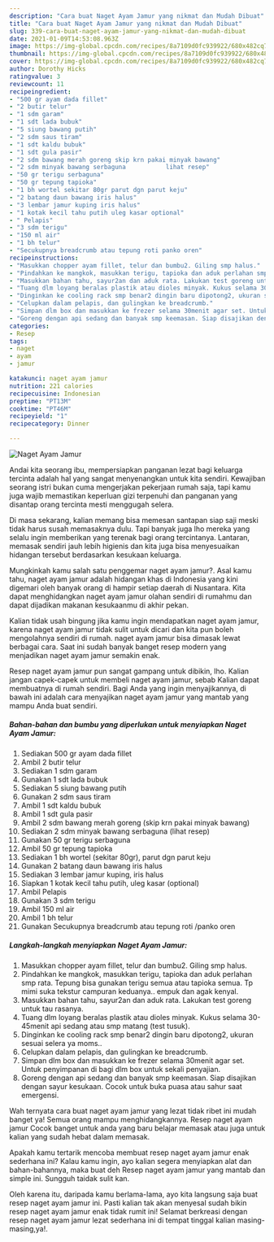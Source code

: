 ```yaml
---
description: "Cara buat Naget Ayam Jamur yang nikmat dan Mudah Dibuat"
title: "Cara buat Naget Ayam Jamur yang nikmat dan Mudah Dibuat"
slug: 339-cara-buat-naget-ayam-jamur-yang-nikmat-dan-mudah-dibuat
date: 2021-01-09T14:53:08.963Z
image: https://img-global.cpcdn.com/recipes/8a7109d0fc939922/680x482cq70/naget-ayam-jamur-foto-resep-utama.jpg
thumbnail: https://img-global.cpcdn.com/recipes/8a7109d0fc939922/680x482cq70/naget-ayam-jamur-foto-resep-utama.jpg
cover: https://img-global.cpcdn.com/recipes/8a7109d0fc939922/680x482cq70/naget-ayam-jamur-foto-resep-utama.jpg
author: Dorothy Hicks
ratingvalue: 3
reviewcount: 11
recipeingredient:
- "500 gr ayam dada fillet"
- "2 butir telur"
- "1 sdm garam"
- "1 sdt lada bubuk"
- "5 siung bawang putih"
- "2 sdm saus tiram"
- "1 sdt kaldu bubuk"
- "1 sdt gula pasir"
- "2 sdm bawang merah goreng skip krn pakai minyak bawang"
- "2 sdm minyak bawang serbaguna           lihat resep"
- "50 gr terigu serbaguna"
- "50 gr tepung tapioka"
- "1 bh wortel sekitar 80gr parut dgn parut keju"
- "2 batang daun bawang iris halus"
- "3 lembar jamur kuping iris halus"
- "1 kotak kecil tahu putih uleg kasar optional"
- " Pelapis"
- "3 sdm terigu"
- "150 ml air"
- "1 bh telur"
- "Secukupnya breadcrumb atau tepung roti panko oren"
recipeinstructions:
- "Masukkan chopper ayam fillet, telur dan bumbu2. Giling smp halus."
- "Pindahkan ke mangkok, masukkan terigu, tapioka dan aduk perlahan smp rata. Tepung bisa gunakan terigu semua atau tapioka semua. Tp mimi suka tekstur campuran keduanya.. empuk dan agak kenyal."
- "Masukkan bahan tahu, sayur2an dan aduk rata. Lakukan test goreng untuk tau rasanya."
- "Tuang dlm loyang beralas plastik atau dioles minyak. Kukus selama 30-45menit api sedang atau smp matang (test tusuk)."
- "Dinginkan ke cooling rack smp benar2 dingin baru dipotong2, ukuran sesuai selera ya moms.."
- "Celupkan dalam pelapis, dan gulingkan ke breadcrumb."
- "Simpan dlm box dan masukkan ke frezer selama 30menit agar set. Untuk penyimpanan di bagi dlm box untuk sekali penyajian."
- "Goreng dengan api sedang dan banyak smp keemasan. Siap disajikan dengan sayur kesukaan. Cocok untuk buka puasa atau sahur saat emergensi."
categories:
- Resep
tags:
- naget
- ayam
- jamur

katakunci: naget ayam jamur 
nutrition: 221 calories
recipecuisine: Indonesian
preptime: "PT13M"
cooktime: "PT46M"
recipeyield: "1"
recipecategory: Dinner

---
```



![Naget Ayam Jamur](https://img-global.cpcdn.com/recipes/8a7109d0fc939922/680x482cq70/naget-ayam-jamur-foto-resep-utama.jpg)

Andai kita seorang ibu, mempersiapkan panganan lezat bagi keluarga tercinta adalah hal yang sangat menyenangkan untuk kita sendiri. Kewajiban seorang istri bukan cuma mengerjakan pekerjaan rumah saja, tapi kamu juga wajib memastikan keperluan gizi terpenuhi dan panganan yang disantap orang tercinta mesti menggugah selera.

Di masa  sekarang, kalian memang bisa memesan santapan siap saji meski tidak harus susah memasaknya dulu. Tapi banyak juga lho mereka yang selalu ingin memberikan yang terenak bagi orang tercintanya. Lantaran, memasak sendiri jauh lebih higienis dan kita juga bisa menyesuaikan hidangan tersebut berdasarkan kesukaan keluarga. 



Mungkinkah kamu salah satu penggemar naget ayam jamur?. Asal kamu tahu, naget ayam jamur adalah hidangan khas di Indonesia yang kini digemari oleh banyak orang di hampir setiap daerah di Nusantara. Kita dapat menghidangkan naget ayam jamur olahan sendiri di rumahmu dan dapat dijadikan makanan kesukaanmu di akhir pekan.

Kalian tidak usah bingung jika kamu ingin mendapatkan naget ayam jamur, karena naget ayam jamur tidak sulit untuk dicari dan kita pun boleh mengolahnya sendiri di rumah. naget ayam jamur bisa dimasak lewat berbagai cara. Saat ini sudah banyak banget resep modern yang menjadikan naget ayam jamur semakin enak.

Resep naget ayam jamur pun sangat gampang untuk dibikin, lho. Kalian jangan capek-capek untuk membeli naget ayam jamur, sebab Kalian dapat membuatnya di rumah sendiri. Bagi Anda yang ingin menyajikannya, di bawah ini adalah cara menyajikan naget ayam jamur yang mantab yang mampu Anda buat sendiri.

<!--inarticleads1-->

##### Bahan-bahan dan bumbu yang diperlukan untuk menyiapkan Naget Ayam Jamur:

1. Sediakan 500 gr ayam dada fillet
1. Ambil 2 butir telur
1. Sediakan 1 sdm garam
1. Gunakan 1 sdt lada bubuk
1. Sediakan 5 siung bawang putih
1. Gunakan 2 sdm saus tiram
1. Ambil 1 sdt kaldu bubuk
1. Ambil 1 sdt gula pasir
1. Ambil 2 sdm bawang merah goreng (skip krn pakai minyak bawang)
1. Sediakan 2 sdm minyak bawang serbaguna           (lihat resep)
1. Gunakan 50 gr terigu serbaguna
1. Ambil 50 gr tepung tapioka
1. Sediakan 1 bh wortel (sekitar 80gr), parut dgn parut keju
1. Gunakan 2 batang daun bawang iris halus
1. Sediakan 3 lembar jamur kuping, iris halus
1. Siapkan 1 kotak kecil tahu putih, uleg kasar (optional)
1. Ambil  Pelapis
1. Gunakan 3 sdm terigu
1. Ambil 150 ml air
1. Ambil 1 bh telur
1. Gunakan Secukupnya breadcrumb atau tepung roti /panko oren




<!--inarticleads2-->

##### Langkah-langkah menyiapkan Naget Ayam Jamur:

1. Masukkan chopper ayam fillet, telur dan bumbu2. Giling smp halus.
1. Pindahkan ke mangkok, masukkan terigu, tapioka dan aduk perlahan smp rata. Tepung bisa gunakan terigu semua atau tapioka semua. Tp mimi suka tekstur campuran keduanya.. empuk dan agak kenyal.
1. Masukkan bahan tahu, sayur2an dan aduk rata. Lakukan test goreng untuk tau rasanya.
1. Tuang dlm loyang beralas plastik atau dioles minyak. Kukus selama 30-45menit api sedang atau smp matang (test tusuk).
1. Dinginkan ke cooling rack smp benar2 dingin baru dipotong2, ukuran sesuai selera ya moms..
1. Celupkan dalam pelapis, dan gulingkan ke breadcrumb.
1. Simpan dlm box dan masukkan ke frezer selama 30menit agar set. Untuk penyimpanan di bagi dlm box untuk sekali penyajian.
1. Goreng dengan api sedang dan banyak smp keemasan. Siap disajikan dengan sayur kesukaan. Cocok untuk buka puasa atau sahur saat emergensi.




Wah ternyata cara buat naget ayam jamur yang lezat tidak ribet ini mudah banget ya! Semua orang mampu menghidangkannya. Resep naget ayam jamur Cocok banget untuk anda yang baru belajar memasak atau juga untuk kalian yang sudah hebat dalam memasak.

Apakah kamu tertarik mencoba membuat resep naget ayam jamur enak sederhana ini? Kalau kamu ingin, ayo kalian segera menyiapkan alat dan bahan-bahannya, maka buat deh Resep naget ayam jamur yang mantab dan simple ini. Sungguh taidak sulit kan. 

Oleh karena itu, daripada kamu berlama-lama, ayo kita langsung saja buat resep naget ayam jamur ini. Pasti kalian tak akan menyesal sudah bikin resep naget ayam jamur enak tidak rumit ini! Selamat berkreasi dengan resep naget ayam jamur lezat sederhana ini di tempat tinggal kalian masing-masing,ya!.

